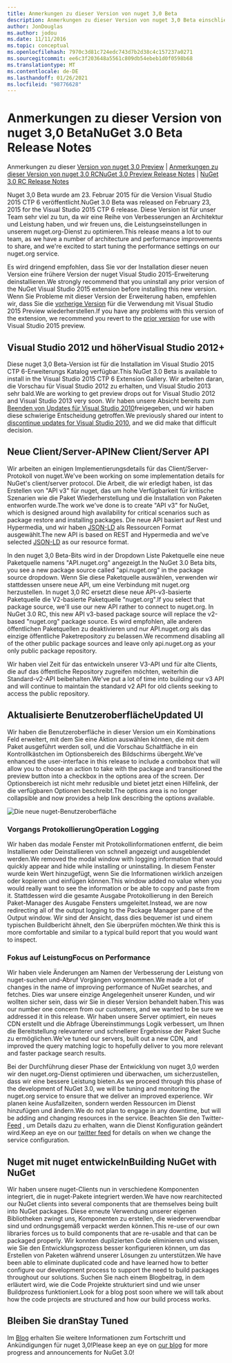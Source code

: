 ```yaml
---
title: Anmerkungen zu dieser Version von nuget 3,0 Beta
description: Anmerkungen zu dieser Version von nuget 3,0 Beta einschließlich bekannter Probleme, Fehlerbehebungen, hinzugefügter Features und dcrs.
author: JonDouglas
ms.author: jodou
ms.date: 11/11/2016
ms.topic: conceptual
ms.openlocfilehash: 7970c3d81c724edc743d7b2d38c4c157237a0271
ms.sourcegitcommit: ee6c3f203648a5561c809db54ebeb1d0f0598b68
ms.translationtype: MT
ms.contentlocale: de-DE
ms.lasthandoff: 01/26/2021
ms.locfileid: "98776628"
---
```

# <a name="nuget-30-beta-release-notes"></a><span data-ttu-id="16929-103">Anmerkungen zu dieser Version von nuget 3,0 Beta</span><span class="sxs-lookup"><span data-stu-id="16929-103">NuGet 3.0 Beta Release Notes</span></span>

<span data-ttu-id="16929-104">Anmerkungen zu dieser [Version von nuget 3,0 Preview](../release-notes/nuget-3.0-preview.md)  |  [Anmerkungen zu dieser Version von nuget 3,0 RC](../release-notes/nuget-3.0-rc.md)</span><span class="sxs-lookup"><span data-stu-id="16929-104">[NuGet 3.0 Preview Release Notes](../release-notes/nuget-3.0-preview.md) | [NuGet 3.0 RC Release Notes](../release-notes/nuget-3.0-rc.md)</span></span>

<span data-ttu-id="16929-105">Nuget 3,0 Beta wurde am 23. Februar 2015 für die Version Visual Studio 2015 CTP 6 veröffentlicht.</span><span class="sxs-lookup"><span data-stu-id="16929-105">NuGet 3.0 Beta was released on February 23, 2015 for the Visual Studio 2015 CTP 6 release.</span></span> <span data-ttu-id="16929-106">Diese Version ist für unser Team sehr viel zu tun, da wir eine Reihe von Verbesserungen an Architektur und Leistung haben, und wir freuen uns, die Leistungseinstellungen in unserem nuget.org-Dienst zu optimieren.</span><span class="sxs-lookup"><span data-stu-id="16929-106">This release means a lot to our team, as we have a number of architecture and performance improvements to share, and we're excited to start tuning the performance settings on our nuget.org service.</span></span>

<span data-ttu-id="16929-107">Es wird dringend empfohlen, dass Sie vor der Installation dieser neuen Version eine frühere Version der nuget Visual Studio 2015-Erweiterung deinstallieren.</span><span class="sxs-lookup"><span data-stu-id="16929-107">We strongly recommend that you uninstall any prior version of the NuGet Visual Studio 2015 extension before installing this new version.</span></span>  <span data-ttu-id="16929-108">Wenn Sie Probleme mit dieser Version der Erweiterung haben, empfehlen wir, dass Sie die [vorherige Version](http://nuget.codeplex.com/downloads/get/909582) für die Verwendung mit Visual Studio 2015 Preview wiederherstellen.</span><span class="sxs-lookup"><span data-stu-id="16929-108">If you have any problems with this version of the extension, we recommend you revert to the [prior version](http://nuget.codeplex.com/downloads/get/909582) for use with Visual Studio 2015 preview.</span></span>

## <a name="visual-studio-2012"></a><span data-ttu-id="16929-109">Visual Studio 2012 und höher</span><span class="sxs-lookup"><span data-stu-id="16929-109">Visual Studio 2012+</span></span>

<span data-ttu-id="16929-110">Diese nuget 3,0 Beta-Version ist für die Installation im Visual Studio 2015 CTP 6-Erweiterungs Katalog verfügbar.</span><span class="sxs-lookup"><span data-stu-id="16929-110">This NuGet 3.0 Beta is available to install in the Visual Studio 2015 CTP 6 Extension Gallery.</span></span> <span data-ttu-id="16929-111">Wir arbeiten daran, die Vorschau für Visual Studio 2012 zu erhalten, und Visual Studio 2013 sehr bald.</span><span class="sxs-lookup"><span data-stu-id="16929-111">We are working to get preview drops out for Visual Studio 2012 and Visual Studio 2013 very soon.</span></span> <span data-ttu-id="16929-112">Wir haben unsere Absicht bereits zum [Beenden von Updates für Visual Studio 2010](http://blog.nuget.org/20141002/visual-studio-2010.html)freigegeben, und wir haben diese schwierige Entscheidung getroffen.</span><span class="sxs-lookup"><span data-stu-id="16929-112">We previously shared our intent to [discontinue updates for Visual Studio 2010](http://blog.nuget.org/20141002/visual-studio-2010.html), and we did make that difficult decision.</span></span>

## <a name="new-clientserver-api"></a><span data-ttu-id="16929-113">Neue Client/Server-API</span><span class="sxs-lookup"><span data-stu-id="16929-113">New Client/Server API</span></span>

<span data-ttu-id="16929-114">Wir arbeiten an einigen Implementierungsdetails für das Client/Server-Protokoll von nuget.</span><span class="sxs-lookup"><span data-stu-id="16929-114">We've been working on some implementation details for NuGet's client/server protocol.</span></span> <span data-ttu-id="16929-115">Die Arbeit, die wir erledigt haben, ist das Erstellen von "API v3" für nuget, das um hohe Verfügbarkeit für kritische Szenarien wie die Paket Wiederherstellung und die Installation von Paketen entworfen wurde.</span><span class="sxs-lookup"><span data-stu-id="16929-115">The work we've done is to create "API v3" for NuGet, which is designed around high availability for critical scenarios such as package restore and installing packages.</span></span> <span data-ttu-id="16929-116">Die neue API basiert auf Rest und Hypermedia, und wir haben [JSON-LD](http://json-ld.org) als Ressourcen Format ausgewählt.</span><span class="sxs-lookup"><span data-stu-id="16929-116">The new API is based on REST and Hypermedia and we've selected [JSON-LD](http://json-ld.org) as our resource format.</span></span>

<span data-ttu-id="16929-117">In den nuget 3,0 Beta-Bits wird in der Dropdown Liste Paketquelle eine neue Paketquelle namens "API.nuget.org" angezeigt.</span><span class="sxs-lookup"><span data-stu-id="16929-117">In the NuGet 3.0 Beta bits, you see a new package source called "api.nuget.org" in the package source dropdown.</span></span>   <span data-ttu-id="16929-118">Wenn Sie diese Paketquelle auswählen, verwenden wir stattdessen unsere neue API, um eine Verbindung mit nuget.org herzustellen. In nuget 3,0 RC ersetzt diese neue API-v3-basierte Paketquelle die V2-basierte Paketquelle "nuget.org".</span><span class="sxs-lookup"><span data-stu-id="16929-118">If you select that package source, we'll use our new API rather to connect to nuget.org. In NuGet 3.0 RC, this new API v3-based package source will replace the v2-based "nuget.org" package source.</span></span>  <span data-ttu-id="16929-119">Es wird empfohlen, alle anderen öffentlichen Paketquellen zu deaktivieren und nur API.nuget.org als das einzige öffentliche Paketrepository zu belassen.</span><span class="sxs-lookup"><span data-stu-id="16929-119">We recommend disabling all of the other public package sources and leave only api.nuget.org as your only public package repository.</span></span>

<span data-ttu-id="16929-120">Wir haben viel Zeit für das entwickeln unserer V3-API und für alte Clients, die auf das öffentliche Repository zugreifen möchten, weiterhin die Standard-v2-API beibehalten.</span><span class="sxs-lookup"><span data-stu-id="16929-120">We've put a lot of time into building our v3 API and will continue to maintain the standard v2 API for old clients seeking to access the public repository.</span></span>

## <a name="updated-ui"></a><span data-ttu-id="16929-121">Aktualisierte Benutzeroberfläche</span><span class="sxs-lookup"><span data-stu-id="16929-121">Updated UI</span></span>

<span data-ttu-id="16929-122">Wir haben die Benutzeroberfläche in dieser Version um ein Kombinations Feld erweitert, mit dem Sie eine Aktion auswählen können, die mit dem Paket ausgeführt werden soll, und die Vorschau Schaltfläche in ein Kontrollkästchen im Optionsbereich des Bildschirms übergeht.</span><span class="sxs-lookup"><span data-stu-id="16929-122">We've enhanced the user-interface in this release to include a combobox that will allow you to choose an action to take with the package and transitioned the preview button into a checkbox in the options area of the screen.</span></span>  <span data-ttu-id="16929-123">Der Optionsbereich ist nicht mehr redusible und bietet jetzt einen Hilfelink, der die verfügbaren Optionen beschreibt.</span><span class="sxs-lookup"><span data-stu-id="16929-123">The options area is no longer collapsible and now provides a help link describing the options available.</span></span>

![Die neue nuget-Benutzeroberfläche](./media/NuGet-3.0-Beta/updated-ui.png)


### <a name="operation-logging"></a><span data-ttu-id="16929-125">Vorgangs Protokollierung</span><span class="sxs-lookup"><span data-stu-id="16929-125">Operation Logging</span></span>

<span data-ttu-id="16929-126">Wir haben das modale Fenster mit Protokollinformationen entfernt, die beim Installieren oder Deinstallieren von schnell angezeigt und ausgeblendet werden.</span><span class="sxs-lookup"><span data-stu-id="16929-126">We removed the modal window with logging information that would quickly appear and hide while installing or uninstalling.</span></span>  <span data-ttu-id="16929-127">In diesem Fenster wurde kein Wert hinzugefügt, wenn Sie die Informationen wirklich anzeigen oder kopieren und einfügen können.</span><span class="sxs-lookup"><span data-stu-id="16929-127">This window added no value when you would really want to see the information or be able to copy and paste from it.</span></span>  <span data-ttu-id="16929-128">Stattdessen wird die gesamte Ausgabe Protokollierung in den Bereich Paket-Manager des Ausgabe Fensters umgeleitet.</span><span class="sxs-lookup"><span data-stu-id="16929-128">Instead, we are now redirecting all of the output logging to the Package Manager pane of the Output window.</span></span>  <span data-ttu-id="16929-129">Wir sind der Ansicht, dass dies bequemer ist und einem typischen Buildbericht ähnelt, den Sie überprüfen möchten.</span><span class="sxs-lookup"><span data-stu-id="16929-129">We think this is more comfortable and similar to a typical build report that you would want to inspect.</span></span>


### <a name="focus-on-performance"></a><span data-ttu-id="16929-130">Fokus auf Leistung</span><span class="sxs-lookup"><span data-stu-id="16929-130">Focus on Performance</span></span>

<span data-ttu-id="16929-131">Wir haben viele Änderungen am Namen der Verbesserung der Leistung von nuget-suchen und-Abruf Vorgängen vorgenommen.</span><span class="sxs-lookup"><span data-stu-id="16929-131">We made a lot of changes in the name of improving performance of NuGet searches, and fetches.</span></span>  <span data-ttu-id="16929-132">Dies war unsere einzige Angelegenheit unserer Kunden, und wir wollten sicher sein, dass wir Sie in dieser Version behandelt haben.</span><span class="sxs-lookup"><span data-stu-id="16929-132">This was our number one concern from our customers, and we wanted to be sure we addressed it in this release.</span></span>  <span data-ttu-id="16929-133">Wir haben unsere Server optimiert, ein neues CDN erstellt und die Abfrage Übereinstimmungs Logik verbessert, um Ihnen die Bereitstellung relevanterer und schnellerer Ergebnisse der Paket Suche zu ermöglichen.</span><span class="sxs-lookup"><span data-stu-id="16929-133">We've tuned our servers, built out a new CDN, and improved the query matching logic to hopefully deliver to you more relevant and faster package search results.</span></span>

<span data-ttu-id="16929-134">Bei der Durchführung dieser Phase der Entwicklung von nuget 3,0 werden wir den nuget.org-Dienst optimieren und überwachen, um sicherzustellen, dass wir eine bessere Leistung bieten.</span><span class="sxs-lookup"><span data-stu-id="16929-134">As we proceed through this phase of the development of NuGet 3.0, we will be tuning and monitoring the nuget.org service to ensure that we deliver an improved experience.</span></span>  <span data-ttu-id="16929-135">Wir planen keine Ausfallzeiten, sondern werden Ressourcen im Dienst hinzufügen und ändern.</span><span class="sxs-lookup"><span data-stu-id="16929-135">We do not plan to engage in any downtime, but will be adding and changing resources in the service.</span></span>  <span data-ttu-id="16929-136">Beachten Sie den Twitter- [Feed](http://twitter.com/nuget) , um Details dazu zu erhalten, wann die Dienst Konfiguration geändert wird.</span><span class="sxs-lookup"><span data-stu-id="16929-136">Keep an eye on our [twitter feed](http://twitter.com/nuget) for details on when we change the service configuration.</span></span>

## <a name="building-nuget-with-nuget"></a><span data-ttu-id="16929-137">Nuget mit nuget entwickeln</span><span class="sxs-lookup"><span data-stu-id="16929-137">Building NuGet with NuGet</span></span>

<span data-ttu-id="16929-138">Wir haben unsere nuget-Clients nun in verschiedene Komponenten integriert, die in nuget-Pakete integriert werden.</span><span class="sxs-lookup"><span data-stu-id="16929-138">We have now rearchitected our NuGet clients into several components that are themselves being built into NuGet packages.</span></span> <span data-ttu-id="16929-139">Diese erneute Verwendung unserer eigenen Bibliotheken zwingt uns, Komponenten zu erstellen, die wiederverwendbar sind und ordnungsgemäß verpackt werden können.</span><span class="sxs-lookup"><span data-stu-id="16929-139">This re-use of our own libraries forces us to build components that are re-usable and that can be packaged properly.</span></span>  <span data-ttu-id="16929-140">Wir konnten duplizierten Code eliminieren und wissen, wie Sie den Entwicklungsprozess besser konfigurieren können, um das Erstellen von Paketen während unserer Lösungen zu unterstützen.</span><span class="sxs-lookup"><span data-stu-id="16929-140">We have been able to eliminate duplicated code and have learned how to better configure our development process to support the need to build packages throughout our solutions.</span></span>  <span data-ttu-id="16929-141">Suchen Sie nach einem Blogbeitrag, in dem erläutert wird, wie die Code Projekte strukturiert sind und wie unser Buildprozess funktioniert.</span><span class="sxs-lookup"><span data-stu-id="16929-141">Look for a blog post soon where we will talk about how the code projects are structured and how our build process works.</span></span>

## <a name="stay-tuned"></a><span data-ttu-id="16929-142">Bleiben Sie dran</span><span class="sxs-lookup"><span data-stu-id="16929-142">Stay Tuned</span></span>

<span data-ttu-id="16929-143">Im [Blog](http://blog.nuget.org) erhalten Sie weitere Informationen zum Fortschritt und Ankündigungen für nuget 3,0!</span><span class="sxs-lookup"><span data-stu-id="16929-143">Please keep an eye on [our blog](http://blog.nuget.org) for more progress and announcements for NuGet 3.0!</span></span>
